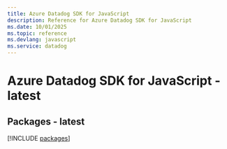 ```yaml
---
title: Azure Datadog SDK for JavaScript
description: Reference for Azure Datadog SDK for JavaScript
ms.date: 10/01/2025
ms.topic: reference
ms.devlang: javascript
ms.service: datadog
---
```

# Azure Datadog SDK for JavaScript - latest
## Packages - latest
[!INCLUDE [packages](datadog-index.md)]